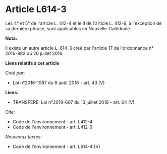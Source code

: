 # Article L614-3

Les 4° et 5° de l'article L. 412-4 et le II de l'article L. 412-9, à l'exception de sa dernière phrase, sont applicables en
Nouvelle-Calédonie.

**Nota:**

Il existe un autre article L. 614-3 créé par l'article 17 de l'ordonnance n° 2016-982 du 20 juillet 2016.

**Liens relatifs à cet article**

_Créé par_:

  - Loi n°2016-1087 du 8 août 2016 - art. 43 (V)

**Liens**:

  - TRANSFERE: Loi n°2018-607 du 13 juillet 2018 - art. 64 (V)

_Cite_:

  - Code de l'environnement - art. L412-4
  - Code de l'environnement - art. L412-9

_Nouveaux textes_:

  - Code de l'environnement - art. L614-4 (V)
